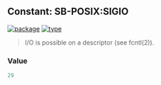 ## Constant: SB-POSIX:SIGIO
[![package](https://img.shields.io/badge/Package-SB--POSIX-5f9ea0.svg?style=social&colorA=999999)](../) [![type](https://img.shields.io/badge/Type-Constant-5f9ea0.svg?style=social&colorA=999999)](../#constant) 

> I/O is possible on a descriptor (see fcntl(2)).

### Value
```cl
29
```
